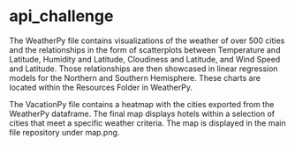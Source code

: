 # api_challenge

The WeatherPy file contains visualizations of the weather of over 500 cities and the relationships in the form of scatterplots between Temperature and Latitude, Humidity and Latitude, Cloudiness and Latitude, and Wind Speed and Latitude. Those relationships are then showcased in linear regression models for the Northern and Southern Hemisphere. These charts are located within the Resources Folder in WeatherPy.

The VacationPy file contains a heatmap with the cities exported from the WeatherPy dataframe. The final map displays hotels within a selection of cities that meet a specific weather criteria. The map is displayed in the main file repository under map.png.
